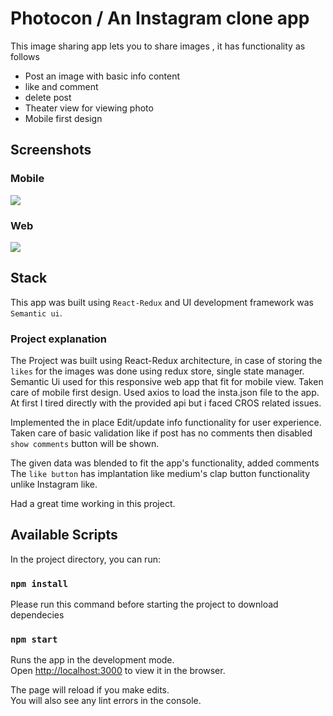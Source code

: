 # Photocon / An Instagram clone app

This image sharing app lets you to share images , it has functionality as follows

* Post an image with basic info content
* like and comment
* delete post
* Theater view for viewing photo 
* Mobile first design

## Screenshots
### Mobile
![](https://cdn.steemitimages.com/DQmcMgRwavLgNWNHiuKd4Ys6U5X6h45Y1ydfkJCTBpCQyWR/mobile.png)
### Web
![](https://cdn.steemitimages.com/DQmQkjeFEgpvHFoTsSqeGmHoSRBZAKB42wrXo4eU2ZtcS58/Photocon-web.png)

## Stack 
This app was built using `React-Redux` and UI development framework was `Semantic ui`.

### Project explanation 

The Project was built using React-Redux architecture, in case of storing the `likes` for the images was done using redux store, single state manager. Semantic Ui used for this responsive web app that fit for mobile view. Taken care of mobile first design.
Used axios to load the insta.json file to the app. At first I tired directly with the provided  api but i faced CROS related issues.

Implemented the in place Edit/update info functionality for user experience.
Taken care of basic validation like if post has no comments then disabled `show comments` button will be shown.

The given data was blended to fit the app's functionality, added comments
The `like button` has implantation like medium's clap button functionality unlike Instagram like.

Had a great time working in this project.




## Available Scripts

In the project directory, you can run:
### `npm install`


 Please run this command before starting the project to download dependecies
### `npm start`

Runs the app in the development mode.<br>
Open [http://localhost:3000](http://localhost:3000) to view it in the browser.

The page will reload if you make edits.<br>
You will also see any lint errors in the console.

 